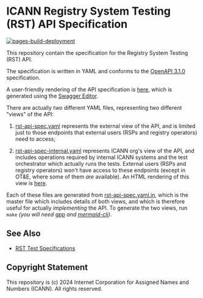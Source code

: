 # ICANN Registry System Testing (RST) API Specification

[![pages-build-deployment](https://github.com/icann/rst-api-spec/actions/workflows/pages/pages-build-deployment/badge.svg)](https://github.com/icann/rst-api-spec/actions/workflows/pages/pages-build-deployment)

This repository contain the specification for the Registry System Testing (RST)
API.

The specification is written in YAML and conforms to the [OpenAPI
3.1.0](https://spec.openapis.org/oas/latest.html) specification.

A user-friendly rendering of the API specification is [here](rst-ap-spec.html),
which is generated using the [Swagger Editor](https://editor-next.swagger.io).

There are actually *two* different YAML files, representing two different
"views" of the API:

1. [rst-api-spec.yaml](https://icann.github.io/rst-api-spec/rst-api-spec.html)
   represents the external view of the API, and is limited just to those
   endpoints that external users (RSPs and registry operators) need to access;

2. [rst-api-spec-internal.yaml](https://icann.github.io/rst-api-spec/rst-api-spec-internal.html)
   represents ICANN org's view of the API, and includes operations required by
   internal ICANN systems and the test orchestrator which actually runs the
   tests. External users (RSPs and registry operators) won't have access to
   these endpoints (except in OT&E, where some of them *are* available). An HTML
   rendering of this view is [here](rst-ap-spec-internal.html).

Each of these files are generated from
[rst-api-spec.yaml.in](rst-api-spec.yaml.in), which is the master file which
includes details of both views, and which is therefore useful for actually
*implementing* the API. To generate the two views, run `make` *(you will need
[gpp](https://files.nothingisreal.com/software/gpp/gpp.html) and
[mermaid-cli](https://github.com/mermaid-js/mermaid-cli))*.

## See Also

* [RST Test Specifications](https://github.com/icann/rst-test-specs)

## Copyright Statement

This repository is (c) 2024 Internet Corporation for Assigned Names and Numbers
(ICANN). All rights reserved.

